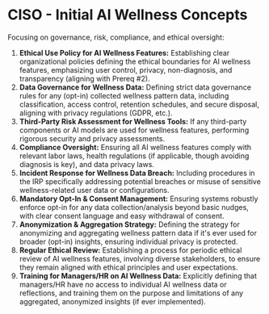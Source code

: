 # CISO - Initial AI Wellness Concepts

Focusing on governance, risk, compliance, and ethical oversight:

1.  **Ethical Use Policy for AI Wellness Features:** Establishing clear organizational policies defining the ethical boundaries for AI wellness features, emphasizing user control, privacy, non-diagnosis, and transparency (aligning with Prereq #2).
2.  **Data Governance for Wellness Data:** Defining strict data governance rules for any (opt-in) collected wellness pattern data, including classification, access control, retention schedules, and secure disposal, aligning with privacy regulations (GDPR, etc.).
3.  **Third-Party Risk Assessment for Wellness Tools:** If any third-party components or AI models are used for wellness features, performing rigorous security and privacy assessments.
4.  **Compliance Oversight:** Ensuring all AI wellness features comply with relevant labor laws, health regulations (if applicable, though avoiding diagnosis is key), and data privacy laws.
5.  **Incident Response for Wellness Data Breach:** Including procedures in the IRP specifically addressing potential breaches or misuse of sensitive wellness-related user data or configurations.
6.  **Mandatory Opt-In & Consent Management:** Ensuring systems robustly enforce opt-in for any data collection/analysis beyond basic nudges, with clear consent language and easy withdrawal of consent.
7.  **Anonymization & Aggregation Strategy:** Defining the strategy for anonymizing and aggregating wellness pattern data if it's ever used for broader (opt-in) insights, ensuring individual privacy is protected.
8.  **Regular Ethical Review:** Establishing a process for periodic ethical review of AI wellness features, involving diverse stakeholders, to ensure they remain aligned with ethical principles and user expectations.
9.  **Training for Managers/HR on AI Wellness Data:** Explicitly defining that managers/HR have *no* access to individual AI wellness data or reflections, and training them on the purpose and limitations of any aggregated, anonymized insights (if ever implemented). 
